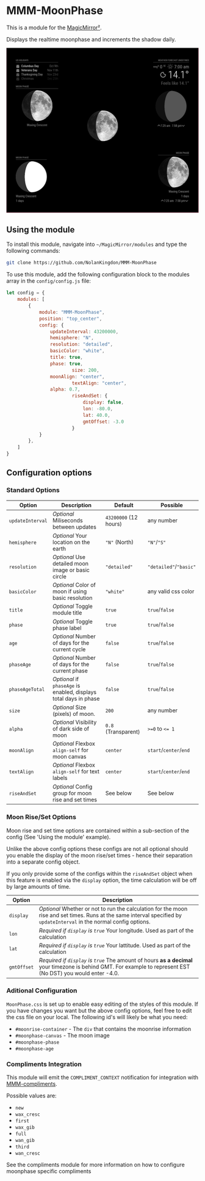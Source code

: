 # MMM-MoonPhase

This is a module for the [MagicMirror²](https://github.com/MagicMirrorOrg/MagicMirror/).

Displays the realtime moonphase and increments the shadow daily.

![Demo Image](https://github.com/NolanKingdon/MMM-MoonPhase/blob/master/images/2023-09-15-example-moons.png)

## Using the module

To install this module, navigate into `~/MagicMirror/modules` and type the following commands:

```sh
git clone https://github.com/NolanKingdon/MMM-MoonPhase
```

To use this module, add the following configuration block to the modules array in the `config/config.js` file:

```js
let config = {
	modules: [
		{
			module: "MMM-MoonPhase",
			position: "top_center",
			config: {
				updateInterval: 43200000,
				hemisphere: "N",
				resolution: "detailed",
				basicColor: "white",
				title: true,
				phase: true,
                		size: 200,
				moonAlign: "center",
                		textAlign: "center",
				alpha: 0.7,
                		riseAndSet: {
		                    display: false,
		                    lon: -80.0,
		                    lat: 40.0,
		                    gmtOffset: -3.0
		                }
			}
		},
	]
}
```

## Configuration options

### Standard Options

| Option           | Description                                                       | Default              | Possible
|----------------- |-------------------------------------------------------------------|----------------------|-----------
| `updateInterval` | *Optional* Miliseconds between updates                            | `43200000` (12 hours)| any number
| `hemisphere`     | *Optional* Your location on the earth                             | `"N"` (North)        | `"N"`/`"S"`
| `resolution`     | *Optional* Use detailed moon image or basic circle                | `"detailed"`         | `"detailed"`/`"basic"`
| `basicColor`     | *Optional* Color of moon if using basic resolution                | `"white"`            | any valid css color
| `title`          | *Optional* Toggle module title                                    | `true`               | `true`/`false`
| `phase`          | *Optional* Toggle phase label                                     | `true`               | `true`/`false`
| `age`            | *Optional* Number of days for the current cycle                   | `false`              | `true`/`false`
| `phaseAge`       | *Optional* Number of days for the current phase                   | `false`              | `true`/`false`
| `phaseAgeTotal`  | *Optional* if `phaseAge` is enabled, displays total days in phase | `false`              | `true`/`false`
| `size`           | *Optional* Size (pixels) of moon.                                 | `200`                | any number
| `alpha`          | *Optional* Visibility of dark side of moon                        | `0.8` (Transparent)  | `>=0` to `<= 1`
| `moonAlign`      | *Optional* Flexbox `align-self` for moon canvas                   | `center`             | `start`/`center`/`end`
| `textAlign`      | *Optional* Flexbox `align-self` for text labels                   | `center`             | `start`/`center`/`end`
| `riseAndSet`     | *Optional* Config group for moon rise and set times               | See below            | See below

### Moon Rise/Set Options
Moon rise and set time options are contained within a sub-section of the config (See 'Using the module' example).

Unlike the above config options these configs are not all optional should you enable the display of the moon rise/set times - hence their separation into a separate config object.

If you only provide some of the configs within the `riseAndSet` object when this feature is enabled via the `display` option, the time calculation will be off by large amounts of time.

| Option      | Description                                                                                                                                                             |
|-------------|-------------------------------------------------------------------------------------------------------------------------------------------------------------------------|
| `display`   | *Optional* Whether or not to run the calculation for the moon rise and set times. Runs at the same interval specified by `updateInterval` in the normal config options. |
| `lon`       | *Required if `display` is `true`* Your longitude. Used as part of the calculation                                                                                       |
| `lat`       | *Required if `display` is `true`* Your lattitude. Used as part of the calculation                                                                                       |
| `gmtOffset` | *Required if `display` is `true`* The amount of hours **as a decimal** your timezone is behind GMT. For example to represent EST (No DST) you would enter -4.0.         |

### Aditional Configuration

`MoonPhase.css` is set up to enable easy editing of the styles of this module. If you have changes you want but the above config options, feel free to edit the css file on your local. The following id's will likely be what you need:

 - `#moonrise-container` - The `div` that contains the moonrise information
 - `#moonphase-canvas` - The moon image
 - `#moonphase-phase`     
 - `#moonphase-age`

### Compliments Integration

This module will emit the `COMPLIMENT_CONTEXT` notification for integration with [MMM-compliments](https://github.com/NolanKingdon/MMM-compliments).

Possible values are:

 - `new`
 - `wax_cresc`
 - `first`
 - `wax_gib`
 - `full`
 - `wan_gib`
 - `third`
 - `wan_cresc`

See the compliments module for more information on how to configure moonphase specific compliments

